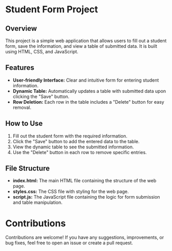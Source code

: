 # Student Form Project

## Overview

This project is a simple web application that allows users to fill out a student form, save the information, and view a table of submitted data. It is built using HTML, CSS, and JavaScript.

## Features

- **User-friendly Interface:** Clear and intuitive form for entering student information.
- **Dynamic Table:** Automatically updates a table with submitted data upon clicking the "Save" button.
- **Row Deletion:** Each row in the table includes a "Delete" button for easy removal.

## How to Use

1. Fill out the student form with the required information.
2. Click the "Save" button to add the entered data to the table.
3. View the dynamic table to see the submitted information.
4. Use the "Delete" button in each row to remove specific entries.

## File Structure

- **index.html:** The main HTML file containing the structure of the web page.
- **styles.css:** The CSS file with styling for the web page.
- **script.js:** The JavaScript file containing the logic for form submission and table manipulation.



# Contributions
Contributions are welcome! If you have any suggestions, improvements, or bug fixes, feel free to open an issue or create a pull request.
